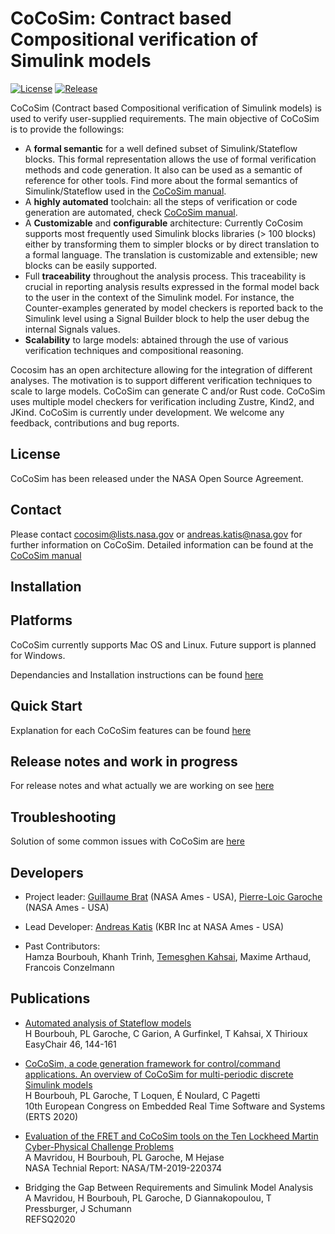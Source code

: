 **CoCoSim: Contract based Compositional verification of Simulink models**
=====================================================================

[![License](https://img.shields.io/badge/license-NOSA%201.3-blue.svg)](LICENSE.pdf)
[![Release](https://img.shields.io/badge/release-v1.1-orange.svg)](https://github.com/NASA-SW-VnV/CoCoSim/releases/)

CoCoSim (Contract based Compositional verification of Simulink models) is used to verify user-supplied requirements. The main objective of CoCoSim is to provide the followings:

* A **formal semantic** for a well defined subset of Simulink/Stateflow blocks. This formal representation allows the use of formal verification methods and code generation. It also can be used as a semantic of reference for other tools. Find more about the formal semantics of Simulink/Stateflow used in the [CoCoSim manual](doc/cocosim_user_manual.pdf).
* A **highly automated** toolchain: all the steps of verification or code generation are automated, check [CoCoSim manual](doc/cocosim_user_manual.pdf).
* A **Customizable** and **configurable** architecture: Currently CoCosim supports most frequently used Simulink blocks libraries (> 100 blocks) either by transforming them to simpler blocks or by direct translation to a formal language. The translation is customizable and extensible; new blocks can be easily supported.
* Full **traceability** throughout the analysis process. This traceability is crucial in reporting analysis results expressed in the formal model back to the user in the context of the Simulink model. For instance, the Counter-examples generated by model checkers is reported back to the Simulink level using a Signal Builder block to help the user debug the internal Signals values.
* **Scalability** to large models: abtained through the use of various verification techniques and compositional reasoning.

Cocosim has an open architecture allowing for the integration of different analyses.  The motivation is to support different verification techniques to scale to large models.  CoCoSim can generate C and/or Rust code. CoCoSim uses multiple model checkers for verification including Zustre, Kind2, and JKind. CoCoSim is currently under development. We welcome any feedback, contributions and bug reports.



**License**
-------

CoCoSim has been released under the NASA Open Source Agreement.

**Contact**
-------

Please contact cocosim@lists.nasa.gov or andreas.katis@nasa.gov for further information on CoCoSim. Detailed information can be found at the [CoCoSim manual](doc/cocosim_user_manual.pdf)


**Installation**
---------------

Platforms
---------
CoCoSim currently supports Mac OS and Linux. Future support is planned for Windows.

Dependancies and Installation instructions can be found [here](INSTALL.md)

**Quick Start**
-------------------

Explanation for each CoCoSim features can be found [here](doc/EXAMPLES.md)


**Release notes and work in progress**
-------------

For release notes and what actually we are working on see [here](RELEASE_NOTES.md)

**Troubleshooting**
-------------------

Solution of some common issues with CoCoSim are [here](doc/TROUBLESHOOTING.md)


## **Developers**

* Project leader: [Guillaume Brat](https://ti.arc.nasa.gov/profile/brat/) (NASA Ames - USA), [Pierre-Loic Garoche](https://ti.arc.nasa.gov/profile/garoche/) (NASA Ames - USA)
* Lead Developer: [Andreas Katis](https://andreaskatis.github.io/) (KBR Inc at NASA Ames - USA)

* Past Contributors: \
Hamza Bourbouh, Khanh Trinh, [Temesghen Kahsai](http://www.lememta.info/), Maxime Arthaud, Francois Conzelmann


**Publications**
------------

* [Automated analysis of Stateflow models](https://oatao.univ-toulouse.fr/22654/1/bourbouh_22654.pdf)\
H Bourbouh, PL Garoche, C Garion, A Gurfinkel, T Kahsai, X Thirioux\
EasyChair 46, 144-161

* [CoCoSim, a code generation framework for control/command applications. An overview of CoCoSim for multi-periodic discrete Simulink models](https://hal.archives-ouvertes.fr/hal-02441334/document)\
H Bourbouh, PL Garoche, T Loquen, É Noulard, C Pagetti\
10th European Congress on Embedded Real Time Software and Systems (ERTS 2020)

* [Evaluation of the FRET and CoCoSim tools on the Ten Lockheed Martin Cyber-Physical Challenge Problems](http://www.garoche.net/publication/nasatm-2019-220374/nasatm-2019-220374.pdf)\
A Mavridou, H Bourbouh, PL Garoche, M Hejase\
NASA Technial Report: NASA/TM-2019-220374

* Bridging the Gap Between Requirements and Simulink Model Analysis\
A Mavridou, H Bourbouh, PL Garoche, D Giannakopoulou, T Pressburger, J Schumann\
REFSQ2020
